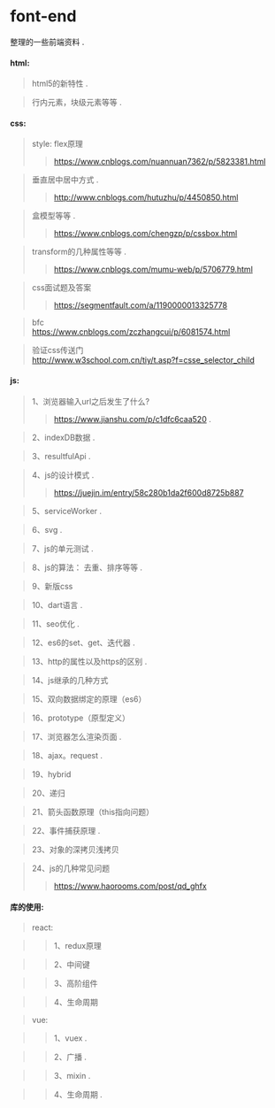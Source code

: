# font-end
整理的一些前端资料 . 

#### html:
 > html5的新特性 . 
 
 > 行内元素，块级元素等等 . 
 
#### css:
  > style: flex原理  
  >> https://www.cnblogs.com/nuannuan7362/p/5823381.html
  
  > 垂直居中居中方式 . 
  >> http://www.cnblogs.com/hutuzhu/p/4450850.html  
  
  > 盒模型等等 . 
  >> https://www.cnblogs.com/chengzp/p/cssbox.html
  
  > transform的几种属性等等 . 
  >> https://www.cnblogs.com/mumu-web/p/5706779.html  
  
  > css面试题及答案  
  >> https://segmentfault.com/a/1190000013325778  
  
  > bfc  
  https://www.cnblogs.com/zczhangcui/p/6081574.html  
  
  > 验证css传送门  
  http://www.w3school.com.cn/tiy/t.asp?f=csse_selector_child
  
#### js:
  > 1、浏览器输入url之后发生了什么?  
  >> https://www.jianshu.com/p/c1dfc6caa520 . 
  
  > 2、indexDB数据 . 
  
  > 3、resultfulApi . 
  
  > 4、js的设计模式 . 
  >> https://juejin.im/entry/58c280b1da2f600d8725b887
    
  > 5、serviceWorker . 
  
  > 6、svg . 
  
  > 7、js的单元测试 . 
  
  > 8、js的算法： 去重、排序等等 . 
  
  > 9、新版css  
  
  > 10、dart语言 . 
  
  > 11、seo优化 . 
  
  > 12、es6的set、get、迭代器 . 
  
  > 13、http的属性以及https的区别 . 
  
  > 14、js继承的几种方式
  
  > 15、双向数据绑定的原理（es6）
  
  > 16、prototype（原型定义）
  
  > 17、浏览器怎么渲染页面 . 
  
  > 18、ajax。request . 
  
  > 19、hybrid
  
  > 20、递归
  
  > 21、箭头函数原理（this指向问题）  
  
  > 22、事件捕获原理 . 
  
  > 23、对象的深拷贝浅拷贝  
  
  > 24、js的几种常见问题  
  >> https://www.haorooms.com/post/qd_ghfx  
  
#### 库的使用:
  > react:  
  
  >> 1、redux原理  
    
  >> 2、中间键  
  
  >> 3、高阶组件  
  
  > > 4、生命周期  
  
  >vue:  
  
  >> 1、vuex . 
  
  > > 2、广播 . 
  
  > > 3、mixin . 
  
  > > 4、生命周期 . 
